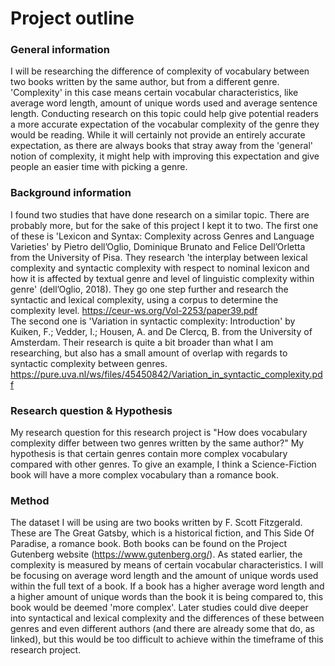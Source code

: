 # Project outline

### General information
I will be researching the difference of complexity of vocabulary between two books written by the same author, but from a different genre. 'Complexity' in this case means certain vocabular characteristics, like average word length, amount of unique words used and average sentence length. Conducting research on this topic could help give potential readers a more accurate expectation of the vocabular complexity of the genre they would be reading. While it will certainly not provide an entirely accurate expectation, as there are always books that stray away from the 'general' notion of complexity, it might help with improving this expectation and give people an easier time with picking a genre.
### Background information
I found two studies that have done research on a similar topic. There are probably more, but for the sake of this project I kept it to two.
The first one of these is 'Lexicon and Syntax: Complexity across Genres and Language Varieties' by Pietro dell’Oglio, Dominique Brunato and Felice Dell’Orletta from the University of Pisa. They research 'the interplay between lexical complexity and syntactic complexity with respect to nominal lexicon and how it is affected by textual genre and level of linguistic complexity within genre' (dell’Oglio, 2018). They go one step further and research the syntactic and lexical complexity, using a corpus to determine the complexity level. https://ceur-ws.org/Vol-2253/paper39.pdf<br/>
The second one is 'Variation in syntactic complexity: Introduction' by Kuiken, F.; Vedder, I.; Housen, A. and De Clercq, B. from the University of Amsterdam.
Their research is quite a bit broader than what I am researching, but also has a small amount of overlap with regards to syntactic complexity between genres. https://pure.uva.nl/ws/files/45450842/Variation_in_syntactic_complexity.pdf
### Research question & Hypothesis
My research question for this research project is "How does vocabulary complexity differ between two
genres written by the same author?"
My hypothesis is that certain genres contain more complex vocabulary compared with other genres. To give an example, I think a Science-Fiction book will have a more complex vocabulary than a romance book.
### Method
The dataset I will be using are two books written by F. Scott Fitzgerald. These are The Great Gatsby, which is a historical fiction, and This Side Of Paradise, a romance book. Both books can be found on the Project Gutenberg website (https://www.gutenberg.org/). As stated earlier, the complexity is measured by means of certain vocabular characteristics. I will be focusing on average word length and the amount of unique words used within the full text of a book. If a book has a higher average word length and a higher amount of unique words than the book it is being compared to, this book would be deemed 'more complex'. Later studies could dive deeper into syntactical and lexical complexity and the differences of these between genres and even different authors (and there are already some that do, as linked), but this would be too difficult to achieve within the timeframe of this research project.
